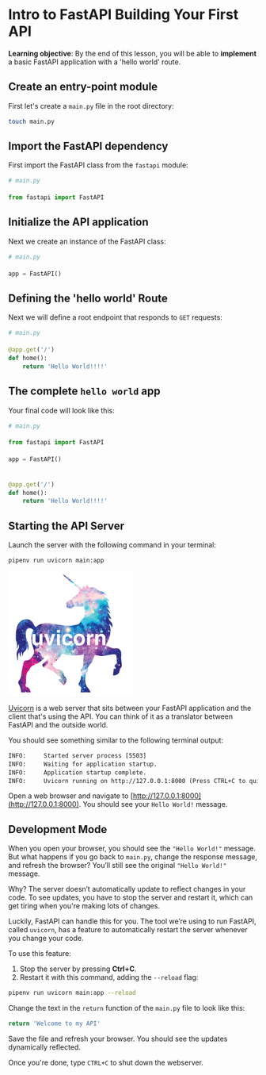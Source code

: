 <h1>
  <span class="headline">Intro to FastAPI</span>
  <span class="subhead">Building Your First API</span>
</h1>

**Learning objective**: By the end of this lesson, you will be able to **implement** a basic FastAPI application with a 'hello world' route.

## Create an entry-point module

First let's create a `main.py` file in the root directory:

```bash
touch main.py
```

## Import the FastAPI dependency

First import the FastAPI class from the `fastapi` module:

```py
# main.py

from fastapi import FastAPI
```

## Initialize the API application

Next we create an instance of the FastAPI class:

```py
# main.py

app = FastAPI()
```

## Defining the 'hello world' Route

Next we will define a root endpoint that responds to `GET` requests:

```py
# main.py

@app.get('/')
def home():
    return 'Hello World!!!!'
```

## The complete `hello world` app

Your final code will look like this:

```py
# main.py

from fastapi import FastAPI

app = FastAPI()


@app.get('/')
def home():
    return 'Hello World!!!!'
```

## Starting the API Server

Launch the server with the following command in your terminal:

```sh
pipenv run uvicorn main:app
```

<img src="./assets/uvicorn-logo.png" alt="uvicorn-logo" style="width:250px;"/>

[Uvicorn](https://www.uvicorn.org/) is a web server that sits between your FastAPI application and the client that's using the API. You can think of it as a translator between FastAPI and the outside world.

You should see something similar to the following terminal output:

```txt
INFO:     Started server process [5503]
INFO:     Waiting for application startup.
INFO:     Application startup complete.
INFO:     Uvicorn running on http://127.0.0.1:8000 (Press CTRL+C to quit)
```

Open a web browser and navigate to [http://127.0.0.1:8000](http://127.0.0.1:8000). You should see your `Hello World!` message.

## Development Mode

When you open your browser, you should see the `"Hello World!"` message. But what happens if you go back to `main.py`, change the response message, and refresh the browser? You’ll still see the original `"Hello World!"` message.

Why? The server doesn’t automatically update to reflect changes in your code. To see updates, you have to stop the server and restart it, which can get tiring when you're making lots of changes.

Luckily, FastAPI can handle this for you. The tool we’re using to run FastAPI, called `uvicorn`, has a feature to automatically restart the server whenever you change your code.

To use this feature:

1. Stop the server by pressing **Ctrl+C**.
2. Restart it with this command, adding the `--reload` flag:

```sh
pipenv run uvicorn main:app --reload
```

Change the text in the `return` function of the `main.py` file to look like this:

```py
return 'Welcome to my API'
```

Save the file and refresh your browser. You should see the updates dynamically reflected.

Once you're done, type `CTRL+C` to shut down the webserver.
